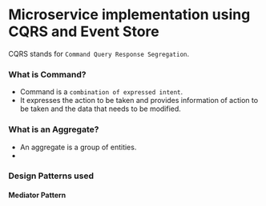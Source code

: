 # Microservice implementation using CQRS and Event Store

CQRS stands for `Command Query Response Segregation`.

###  What is Command?

- Command is a `combination of expressed intent`.
- It expresses the action to be taken and provides information of action to be taken and the data that needs to be modified.


### What is an Aggregate?

- An aggregate is a group of entities.
- 

### Design Patterns used

#### Mediator Pattern